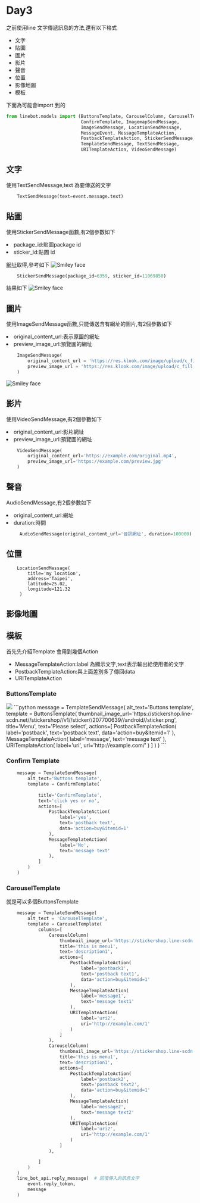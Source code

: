 # Day3

之前使用line 文字傳遞訊息的方法,還有以下格式
<ul>
    <li>文字</li>
    <li>貼圖</li>
    <li>圖片</li>
    <li>影片</li>
    <li>聲音</li>
    <li>位置</li>
    <li>影像地圖</li>
    <li>模板</li>
</ul>

下面為可能會import 到的
```python
from linebot.models import (ButtonsTemplate, CarouselColumn, CarouselTemplate,
                            ConfirmTemplate, ImagemapSendMessage,
                            ImageSendMessage, LocationSendMessage,
                            MessageEvent, MessageTemplateAction,
                            PostbackTemplateAction, StickerSendMessage,
                            TemplateSendMessage, TextSendMessage,
                            URITemplateAction, VideoSendMessage)
```

## 文字
使用TextSendMessage,text 為要傳送的文字

```python                    
    TextSendMessage(text=event.message.text) 
```

## 貼圖

使用StickerSendMessage函數,有2個參數如下

<li>package_id:貼圖package id</li>
<li>sticker_id:貼圖 id</li>

<a href = "https://developers.line.biz/en/docs/messaging-api/sticker-list/#sticker-definitions">網址</a>取得,參考如下
<img src="1.PNG" alt="Smiley face">

```python
    StickerSendMessage(package_id=6359, sticker_id=11069850)
```

結果如下
<img src="2.PNG" alt="Smiley face">

## 圖片
使用ImageSendMessage函數,只能傳送含有網址的圖片,有2個參數如下

<li>original_content_url:表示原圖的網址</li>
<li>preview_image_url:預覽圖的網址</li>


```python
    ImageSendMessage(
        original_content_url = 'https://res.klook.com/image/upload/c_fill,w_960,h_460,f_auto/w_80,x_15,y_15,g_south_west,l_klook_water/activities/cmyvmrvbcil7awimgwt0.webp',
        preview_image_url = 'https://res.klook.com/image/upload/c_fill,w_960,h_460,f_auto/w_80,x_15,y_15,g_south_west,l_klook_water/activities/cmyvmrvbcil7awimgwt0.webp'
    )
```
<img src="3.PNG" alt="Smiley face">

## 影片

使用VideoSendMessage,有2個參數如下

<li>original_content_url:影片網址</li>
<li>preview_image_url:預覽圖的網址</li>


```python
    VideoSendMessage(
        original_content_url='https://example.com/original.mp4',
        preview_image_url='https://example.com/preview.jpg'
    )
```

## 聲音

AudioSendMessage,有2個參數如下

<li>original_content_url:網址</li>
<li>duration:時間</li>


```python
     AudioSendMessage(original_content_url='音訊網址', duration=100000)
```

## 位置
```
    LocationSendMessage(
        title='my location', 
        address='Taipei', 
        latitude=25.02, 
        longitude=121.32
     )
```

## 影像地圖


## 模板


首先先介紹Template 會用到幾個Action
<ul>
    <li>MessageTemplateAction:label 為顯示文字,text表示輸出給使用者的文字</li>
    <li>PostbackTemplateAction:與上面差別多了傳回data</li>
    <li>URITemplateAction</li>
</ul>



### ButtonsTemplate
<img src="4.PNG">
```python
    message = TemplateSendMessage(
        alt_text='Buttons template',
        template = ButtonsTemplate(
            thumbnail_image_url='https://stickershop.line-scdn.net//stickershop//v1//sticker//207700639//android//sticker.png',
            title='Menu',
            text='Please select',
            actions=[
                        PostbackTemplateAction(
                            label='postback',
                            text='postback text',
                            data='action=buy&itemid=1'
                        ),
                        MessageTemplateAction(
                            label='message',
                            text='message text'
                        ),
                        URITemplateAction(
                            label='uri',
                            uri='http://example.com/'
                        )
                    ]
        )
    )
```



### Confirm Template
```python
    message = TemplateSendMessage(
        alt_text='Buttons template',
        template = ConfirmTemplate(
            
            title='ConfirmTemplate',
            text='click yes or no',
            actions=[
                PostbackTemplateAction(
                    label='yes',
                    text='postback text',
                    data='action=buy&itemid=1'
                ),
                MessageTemplateAction(
                    label='No',
                    text='message text'
                ),
            ]
        )
    )
```

### CarouselTemplate
就是可以多個ButtonsTemplate

```python
    message = TemplateSendMessage(
        alt_text = 'CarouselTemplate',
        template = CarouselTemplate(
            columns=[
                CarouselColumn(
                    thumbnail_image_url='https://stickershop.line-scdn.net//stickershop//v1//sticker//207700639//android//sticker.png',
                    title='this is menu1',
                    text='description1',
                    actions=[
                        PostbackTemplateAction(
                            label='postback1',
                            text='postback text1',
                            data='action=buy&itemid=1'
                        ),
                        MessageTemplateAction(
                            label='message1',
                            text='message text1'
                        ),
                        URITemplateAction(
                            label='uri2',
                            uri='http://example.com/1'
                        )
                    ]
                ),   
                CarouselColumn(
                    thumbnail_image_url='https://stickershop.line-scdn.net//stickershop//v1//sticker//207700649//android//sticker.png',
                    title='this is menu1',
                    text='description1',
                    actions=[
                        PostbackTemplateAction(
                            label='postback2',
                            text='postback text2',
                            data='action=buy&itemid=1'
                        ),
                        MessageTemplateAction(
                            label='message2',
                            text='message text2'
                        ),
                        URITemplateAction(
                            label='uri2',
                            uri='http://example.com/1'
                        )
                    ]
                ),                        

            ]
        )
    )
    line_bot_api.reply_message(  # 回復傳入的訊息文字
        event.reply_token,                       
        message                        
    )  
```

